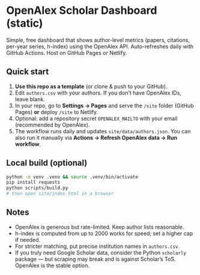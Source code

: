 # OpenAlex Scholar Dashboard (static)

Simple, free dashboard that shows author-level metrics (papers, citations, per-year series, h-index) using the OpenAlex API. Auto-refreshes daily with GitHub Actions. Host on GitHub Pages or Netlify.

## Quick start

1. **Use this repo as a template** (or clone & push to your GitHub).
2. Edit `authors.csv` with your authors. If you don’t have OpenAlex IDs, leave blank.
3. In your repo, go to **Settings → Pages** and serve the `/site` folder (GitHub Pages) **or** deploy `/site` to Netlify.
4. Optional: add a repository secret `OPENALEX_MAILTO` with your email (recommended by OpenAlex).
5. The workflow runs daily and updates `site/data/authors.json`. You can also run it manually via **Actions → Refresh OpenAlex data → Run workflow**.

## Local build (optional)
```bash
python -m venv .venv && source .venv/bin/activate
pip install requests
python scripts/build.py
# then open site/index.html in a browser
```

## Notes
- OpenAlex is generous but rate-limited. Keep author lists reasonable.
- h-index is computed from up to 2000 works for speed; set a higher cap if needed.
- For stricter matching, put precise institution names in `authors.csv`.
- If you truly need Google Scholar data, consider the Python `scholarly` package — but scraping may break and is against Scholar’s ToS. OpenAlex is the stable option.
